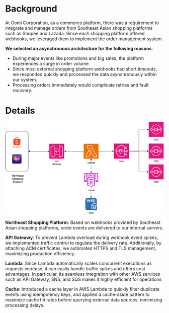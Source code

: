 # Background
At Gomi Corporation, as a commerce platform, there was a requirement to integrate and manage orders from Southeast Asian shopping platforms such as Shopee and Lazada. Since each shopping platform offered webhooks, we leveraged them to implement the order management system.

**We selected an asynchronous architecture for the following reasons**:
- During major events like promotions and big sales, the platform experiences a surge in order volume.
- Since most external shopping platform webhooks had short timeouts, we responded quickly and processed the data asynchronously within our system.
- Processing orders immediately would complicate retries and fault recovery.

# Details

![OMS Bluescreen](./OMS.drawio.png)

**Northeast Shopping Platform**: Based on webhooks provided by Southeast Asian shopping platforms, order events are delivered to our internal servers.

**API Gateawy**: To prevent Lambda overload during webhook event spikes, we implemented traffic control to regulate the delivery rate. Additionally, by attaching ACM certificates, we automated HTTPS and TLS management, maximizing production efficiency.

**Lambda**: Since Lambda automatically scales concurrent executions as requests increase, it can easily handle traffic spikes and offers cost advantages. In particular, its seamless integration with other AWS services such as API Gateway, SNS, and SQS makes it highly efficient for operations

**Cache**: Introduced a cache layer in AWS Lambda to quickly filter duplicate events using idempotency keys, and applied a cache-aside pattern to maximize cache hit rates before querying external data sources, minimizing processing delays.
